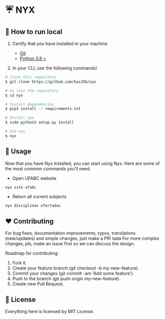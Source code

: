 # :umbrella: NYX

## :wrench: How to run local

1. Certify that you have installed in your machine
	- [Git](https://git-for-windows.github.io/)
	- [Python 3.8 >](https://www.python.org/)

2. In your CLI, use the following commands!
   
```bash
# Clone this repository
$ git clone https://github.com/has256/nyx

# Go into the repository
$ cd nyx

# Install dependencies
$ pip3 install -r requirements.txt 

# Install nyx
$ sudo python3 setup.py install

# Use nyx
$ nyx
```

## :checkered_flag: Usage

Now that you have Nyx installed, you can start using Nyx. Here are some of the most common commands you’ll need.

- Open UFABC website
```bash
nyx site ufabc
```

- Return all current subjects
```bash
nyx disciplinas ofertadas
```

## :hearts: Contributing

For bug fixes, documentation improvements, typos, translations (new/updates) and simple changes, just make a PR! tada
For more complex changes, pls, make an issue first so we can discuss the design.

Roadmap for contributing:

1. Fork it.
2. Create your feature branch (git checkout -b my-new-feature).
3. Commit your changes (git commit -am 'Add some feature').
4. Push to the branch (git push origin my-new-feature).
5. Create new Pull Request.

## :page_facing_up: License

Everything here is licensed by MIT License.


